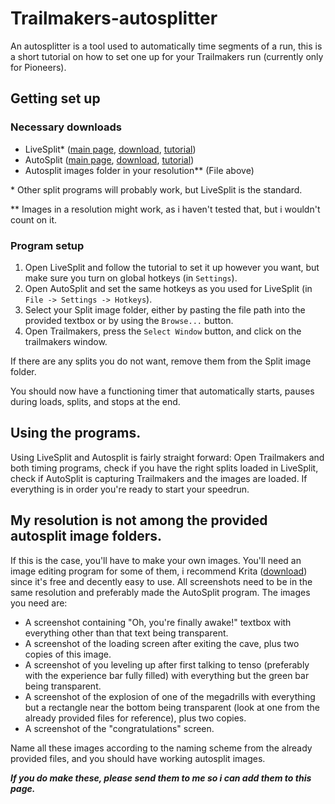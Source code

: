 # Trailmakers-autosplitter
An autosplitter is a tool used to automatically time segments of a run, this is a short tutorial on how to set one up for your Trailmakers run (currently only for Pioneers).

## Getting set up
### Necessary downloads
- LiveSplit\* ([main page](https://livesplit.org/), [download](https://livesplit.org/downloads/), [tutorial](https://youtu.be/L2cfeN9xHjM?si=TMh-gfRLAgn6uewD))
- AutoSplit ([main page](https://github.com/Toufool/AutoSplit?tab=readme-ov-file), [download](https://github.com/Toufool/AutoSplit/releases/latest), [tutorial](https://github.com/Toufool/AutoSplit/blob/main/docs/tutorial.md))
- Autosplit images folder in your resolution\*\* (File above)

\* Other split programs will probably work, but LiveSplit is the standard.

\*\* Images in a resolution might work, as i haven't tested that, but i wouldn't count on it.

### Program setup
1. Open LiveSplit and follow the tutorial to set it up however you want, but make sure you turn on global hotkeys (in `Settings`).
2. Open AutoSplit and set the same hotkeys as you used for LiveSplit (in `File -> Settings -> Hotkeys`).
3. Select your Split image folder, either by pasting the file path into the provided textbox or by using the `Browse...` button.
4. Open Trailmakers, press the `Select Window` button, and click on the trailmakers window.

If there are any splits you do not want, remove them from the Split image folder.

You should now have a functioning timer that automatically starts, pauses during loads, splits, and stops at the end.

## Using the programs.
Using LiveSplit and Autosplit is fairly straight forward: Open Trailmakers and both timing programs, check if you have the right splits loaded in LiveSplit, check if AutoSplit is capturing Trailmakers and the images are loaded. If everything is in order you're ready to start your speedrun.

## My resolution is not among the provided autosplit image folders.
If this is the case, you'll have to make your own images. You'll need an image editing program for some of them, i recommend Krita ([download](https://krita.org/en/download/)) since it's free and decently easy to use.
All screenshots need to be in the same resolution and preferably made the AutoSplit program. The images you need are:
- A screenshot containing "Oh, you're finally awake!" textbox with everything other than that text being transparent.
- A screenshot of the loading screen after exiting the cave, plus two copies of this image.
- A screenshot of you leveling up after first talking to tenso (preferably with the experience bar fully filled) with everything but the green bar being transparent.
- A screenshot of the explosion of one of the megadrills with everything but a rectangle near the bottom being transparent (look at one from the already provided files for reference), plus two copies.
- A screenshot of the "congratulations" screen.

Name all these images according to the naming scheme from the already provided files, and you should have working autosplit images.

***If you do make these, please send them to me so i can add them to this page.***
